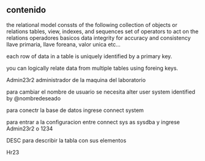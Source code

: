 ## contenido
the relational model conssts of the following
collection of objects or relations
tables, view, indexes, and sequences
set of operators to act on the relations
operadores basicos
data integrity for accuracy and consistency
llave primaria, llave foreana, valor unica etc...

each row of data in a table is uniquely identified by a primary key.

you can logically relate data from multiple tables using foreing keys.

Admin23r2 administrador de la maquina del laboratorio

para cambiar el nombre de usuario se necesita alter user system identified by @nombredeseado

para conectr la base de datos ingrese connect system

para entrar a la configuracion entre connect sys as sysdba y ingrese Admin23r2 o 1234

DESC para describir la tabla con sus elementos

Hr23
